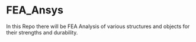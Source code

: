 # FEA_Ansys
In this Repo there will be FEA Analysis of various structures and objects for their strengths and durability.
